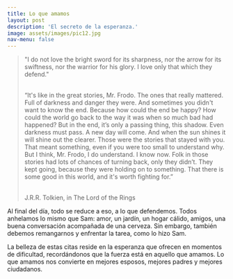 ```yaml
---
title: Lo que amamos
layout: post
description: 'El secreto de la esperanza.'
image: assets/images/pic12.jpg
nav-menu: false
---
```


 
> "I do not love the bright sword for its sharpness, nor the arrow for its swiftness, nor the warrior for his glory. I love only that which they defend."      
> <br>    
>    
> “It's like in the great stories, Mr. Frodo. The ones that really mattered. Full of darkness and danger they were. And sometimes you didn't want to know the end. Because how could the end be happy? How could the world go back to the way it was when so much bad had happened? But in the end, it’s only a passing thing, this shadow. Even darkness must pass. A new day will come. And when the sun shines it will shine out the clearer. Those were the stories that stayed with you. That meant something, even if you were too small to understand why. But I think, Mr. Frodo, I do understand. I know now. Folk in those stories had lots of chances of turning back, only they didn’t. They kept going, because they were holding on to something. That there is some good in this world, and it's worth fighting for.”     
> <br>    
>    
> J.R.R. Tolkien, in The Lord of the Rings


Al final del día, todo se reduce a eso, a lo que defendemos. Todos anhelamos lo mismo que Sam: amor, un jardín, un hogar cálido, amigos, una buena conversación acompañada de una cerveza. Sin embargo, también debemos remangarnos y enfrentar la tarea, como lo hizo Sam.

La belleza de estas citas reside en la esperanza que ofrecen en momentos de dificultad, recordándonos que la fuerza está en aquello que amamos. Lo que amamos nos convierte en mejores esposos, mejores padres y mejores ciudadanos.

